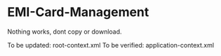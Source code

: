 # EMI-Card-Management
Nothing works, dont copy or download.


To be updated: root-context.xml
To be verified: application-context.xml
